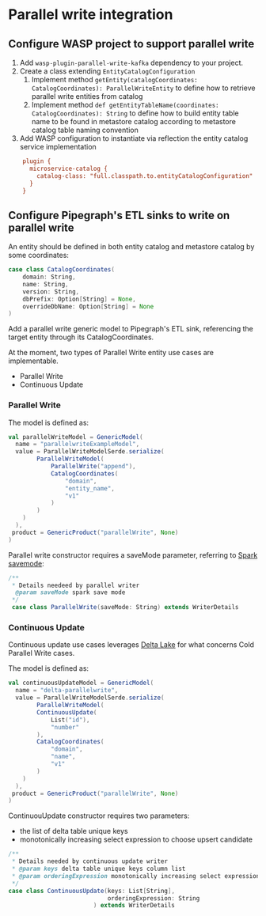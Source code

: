 # Parallel write integration
## Configure WASP project to support parallel write
1. Add `wasp-plugin-parallel-write-kafka` dependency to your project. 
2. Create a class extending `EntityCatalogConfiguration` 
	1. Implement method `getEntity(catalogCoordinates: CatalogCoordinates): ParallelWriteEntity` to define how to retrieve parallel write entities from catalog 
	2. Implement method `def getEntityTableName(coordinates: CatalogCoordinates): String` to define how to build entity table name to be found in metastore catalog according to metastore catalog table naming convention
3. Add WASP configuration to instantiate via reflection the entity catalog service implementation
```ini
	plugin {  
	  microservice-catalog {  
	    catalog-class: "full.classpath.to.entityCatalogConfiguration"  
	  }  
	}
```

## Configure Pipegraph's ETL sinks to write on parallel write 

An entity should be defined in both entity catalog and metastore catalog by some coordinates:
```scala
case class CatalogCoordinates(
	domain: String, 
	name: String, 
	version: String, 
	dbPrefix: Option[String] = None, 
	overrideDbName: Option[String] = None
)
```

Add a parallel write generic model to Pipegraph's ETL sink, referencing the target entity through its CatalogCoordinates. 

At the moment, two types of Parallel Write entity use cases are implementable. 
- Parallel Write
- Continuous Update

### Parallel Write 
The model is defined as: 
```scala
val parallelWriteModel = GenericModel(  
  name = "parallelwriteExampleModel",  
  value = ParallelWriteModelSerde.serialize(  
		ParallelWriteModel(  
		    ParallelWrite("append"),  
			CatalogCoordinates(  
		        "domain",  
				"entity_name",  
				"v1"
			)  
	    )
	)  
  ),  
 product = GenericProduct("parallelWrite", None)  
)
```

Parallel write constructor requires a saveMode parameter, referring to [Spark savemode](https://spark.apache.org/docs/latest/api/java/index.html?org/apache/spark/sql/SaveMode.html): 
```scala 
/**  
 * Details needeed by parallel writer 
  @param saveMode spark save mode  
 */
 case class ParallelWrite(saveMode: String) extends WriterDetails
```

### Continuous Update
Continuous update use cases leverages [Delta Lake](https://docs.delta.io/latest/delta-intro.html) for what concerns Cold Parallel Write cases. 

The model is defined as: 
```scala
val continuousUpdateModel = GenericModel(  
  name = "delta-parallelwrite",  
  value = ParallelWriteModelSerde.serialize(  
		ParallelWriteModel(  
        ContinuousUpdate(  
	        List("id"),  
			"number"  
		),  
		CatalogCoordinates(  
			"domain",  
			"name",  
			"v1"  
		)  
	)  
  ),  
 product = GenericProduct("parallelWrite", None)  
)
```

ContinuouUpdate constructor requires two parameters:
- the list of delta table unique keys 
- monotonically increasing select expression to choose upsert candidate

```scala
/**  
 * Details needed by continuous update writer 
 * @param keys delta table unique keys column list  
 * @param orderingExpression monotonically increasing select expression to choose upsert candidate  
 */
case class ContinuousUpdate(keys: List[String], 
							orderingExpression: String
						) extends WriterDetails
```